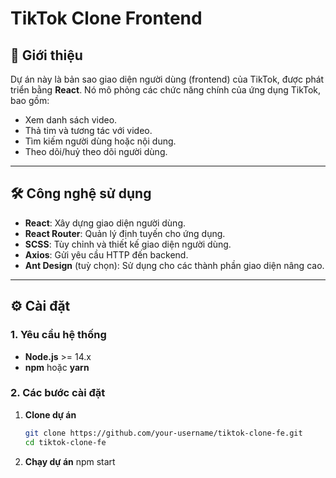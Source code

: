 # TikTok Clone Frontend

## 📝 Giới thiệu

Dự án này là bản sao giao diện người dùng (frontend) của TikTok, được phát triển bằng **React**. Nó mô phỏng các chức năng chính của ứng dụng TikTok, bao gồm:

- Xem danh sách video.
- Thả tim và tương tác với video.
- Tìm kiếm người dùng hoặc nội dung.
- Theo dõi/huỷ theo dõi người dùng.

---

## 🛠️ Công nghệ sử dụng

- **React**: Xây dựng giao diện người dùng.
- **React Router**: Quản lý định tuyến cho ứng dụng.
- **SCSS**: Tùy chỉnh và thiết kế giao diện người dùng.
- **Axios**: Gửi yêu cầu HTTP đến backend.
- **Ant Design** (tuỳ chọn): Sử dụng cho các thành phần giao diện nâng cao.

---

## ⚙️ Cài đặt

### 1. Yêu cầu hệ thống

- **Node.js** >= 14.x
- **npm** hoặc **yarn**

### 2. Các bước cài đặt

1. **Clone dự án**
   ```bash
   git clone https://github.com/your-username/tiktok-clone-fe.git
   cd tiktok-clone-fe
   ```
2. **Chạy dự án**
   npm start
